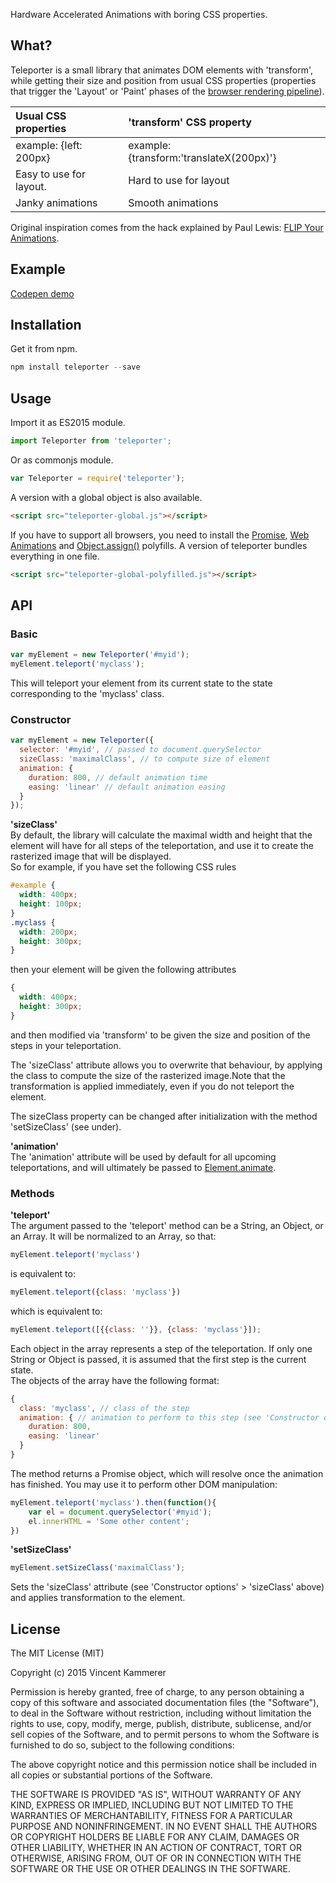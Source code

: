 Hardware Accelerated Animations with boring CSS properties.  

## What?
Teleporter is a small library that animates DOM elements with 'transform', while getting their size and position from usual CSS properties (properties that trigger the 'Layout' or 'Paint' phases of the [browser rendering pipeline](http://www.html5rocks.com/en/tutorials/internals/howbrowserswork/)).

| Usual CSS properties | 'transform' CSS property |
| :------------- | :------------- |
| example: {left: 200px} | example: {transform:'translateX(200px)'} |
| Easy to use for layout. | Hard to use for layout |
| Janky animations | Smooth animations |

Original inspiration comes from the hack explained by Paul Lewis: [FLIP Your Animations](https://aerotwist.com/blog/flip-your-animations/).

## Example
[Codepen demo](http://codepen.io/vkammerer/pen/ZbPdmN)
## Installation
Get it from npm.
```javascript
npm install teleporter --save
```
## Usage
Import it as ES2015 module.
```javascript
import Teleporter from 'teleporter';
```
Or as commonjs module.
```javascript
var Teleporter = require('teleporter');
```
A version with a global object is also available.
```html
<script src="teleporter-global.js"></script>
```
If you have to support all browsers, you need to install the [Promise](https://github.com/jakearchibald/es6-promise), [Web Animations](https://github.com/web-animations/web-animations-js) and [Object.assign()](https://developer.mozilla.org/en-US/docs/Web/JavaScript/Reference/Global_Objects/Object/assign) polyfills. A version of teleporter bundles everything in one file.
```html
<script src="teleporter-global-polyfilled.js"></script>
```

## API
### Basic
```javascript
var myElement = new Teleporter('#myid');
myElement.teleport('myclass');
```
This will teleport your element from its current state to the state corresponding to the 'myclass' class.

### Constructor
```javascript
var myElement = new Teleporter({
  selector: '#myid', // passed to document.querySelector
  sizeClass: 'maximalClass', // to compute size of element
  animation: {
    duration: 800, // default animation time
    easing: 'linear' // default animation easing
  }
});
```
**'sizeClass'**  
By default, the library will calculate the maximal width and height that the element will have for all steps of the teleportation, and use it to create the rasterized image that will be displayed.  
So for example, if you have set the following CSS rules
```css
#example {
  width: 400px;
  height: 100px;
}
.myclass {
  width: 200px;
  height: 300px;
}
```
then your element will be given the following attributes
```css
{
  width: 400px;
  height: 300px;
}
```
and then modified via 'transform' to be given the size and position of the steps in your teleportation.  

The 'sizeClass' attribute allows you to overwrite that behaviour, by applying the class to compute the size of the rasterized image.Note that the transformation is applied immediately, even if you do not teleport the element.  

The sizeClass property can be changed after initialization with the method 'setSizeClass' (see under).

**'animation'**  
The 'animation' attribute will be used by default for all upcoming teleportations, and will ultimately be passed to [Element.animate](http://w3c.github.io/web-animations/).


### Methods
**'teleport'**  
The argument passed to the 'teleport' method can be a String, an Object, or an Array.
It will be normalized to an Array, so that:
```javascript
myElement.teleport('myclass')
```
is equivalent to:
```javascript
myElement.teleport({class: 'myclass'})
```
which is equivalent to:
```javascript
myElement.teleport([{{class: ''}}, {class: 'myclass'}]);
```  
Each object in the array represents a step of the teleportation. If only one String or Object is passed, it is assumed that the first step is the current state.  
The objects of the array have the following format:
```javascript
{
  class: 'myclass', // class of the step
  animation: { // animation to perform to this step (see 'Constructor options' > 'animation' above)
    duration: 800,
    easing: 'linear'
  }
}
```
The method returns a Promise object, which will resolve once the animation has finished. You may use it to perform other DOM manipulation:
```javascript
myElement.teleport('myclass').then(function(){
	var el = document.querySelector('#myid');
	el.innerHTML = 'Some other content';
})
```

**'setSizeClass'**  
```javascript
myElement.setSizeClass('maximalClass');
```
Sets the 'sizeClass' attribute (see 'Constructor options' > 'sizeClass' above) and applies transformation to the element.
## License
The MIT License (MIT)

Copyright (c) 2015 Vincent Kammerer

Permission is hereby granted, free of charge, to any person obtaining a copy
of this software and associated documentation files (the "Software"), to deal
in the Software without restriction, including without limitation the rights
to use, copy, modify, merge, publish, distribute, sublicense, and/or sell
copies of the Software, and to permit persons to whom the Software is
furnished to do so, subject to the following conditions:

The above copyright notice and this permission notice shall be included in all
copies or substantial portions of the Software.

THE SOFTWARE IS PROVIDED "AS IS", WITHOUT WARRANTY OF ANY KIND, EXPRESS OR
IMPLIED, INCLUDING BUT NOT LIMITED TO THE WARRANTIES OF MERCHANTABILITY,
FITNESS FOR A PARTICULAR PURPOSE AND NONINFRINGEMENT. IN NO EVENT SHALL THE
AUTHORS OR COPYRIGHT HOLDERS BE LIABLE FOR ANY CLAIM, DAMAGES OR OTHER
LIABILITY, WHETHER IN AN ACTION OF CONTRACT, TORT OR OTHERWISE, ARISING FROM,
OUT OF OR IN CONNECTION WITH THE SOFTWARE OR THE USE OR OTHER DEALINGS IN THE
SOFTWARE.
